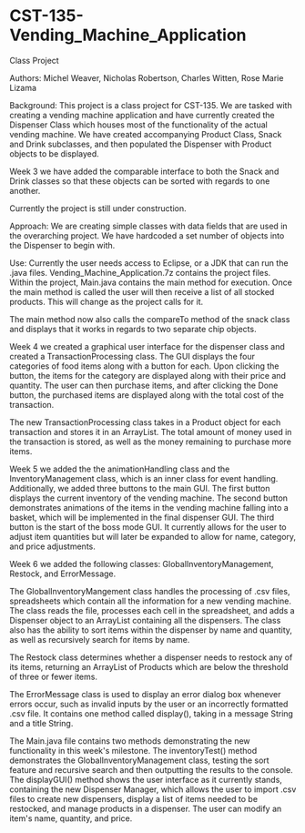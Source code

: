 # CST-135-Vending_Machine_Application
Class Project

Authors: Michel Weaver, Nicholas Robertson, Charles Witten, Rose Marie Lizama

Background: This project is a class project for CST-135. We are tasked with creating a vending machine application and have currently created the Dispenser Class which houses most of the functionality of the actual vending machine. We have created accompanying Product Class, Snack and Drink subclasses, and then populated the Dispenser with Product objects to be displayed.


Week 3 we have added the comparable interface to both the Snack and Drink classes so that these objects can be sorted with regards to one another. 

Currently the project is still under construction.

Approach: We are creating simple classes with data fields that are used in the overarching project. We have hardcoded a set number of objects into the Dispenser to begin with.

Use: Currently the user needs access to Eclipse, or a JDK that can run the .java files. Vending_Machine_Application.7z contains the project files. Within the project, Main.java contains the main method for execution. Once the main method is called the user will then receive a list of all stocked products. This will change as the project calls for it.

The main method now also calls the compareTo method of the snack class and displays that it works in regards to two separate chip objects.


Week 4 we created a graphical user interface for the dispenser class and created a TransactionProcessing class.  The GUI displays the four categories of food items along with a button for each.  Upon clicking the button, the items for the category are displayed along with their price and quantity.  The user can then purchase items, and after clicking the Done button, the purchased items are displayed along with the total cost of the transaction.

The new TransactionProcessing class takes in a Product object for each transaction and stores it in an ArrayList.  The total amount of money used in the transaction is stored, as well as the money remaining to purchase more items.


Week 5 we added the the animationHandling class and the InventoryManagement class, which is an inner class for event handling.  Additionally, we added three buttons to the main GUI.  The first button displays the current inventory of the vending machine.  The second button demonstrates animations of the items in the vending machine falling into a basket, which will be implemented in the final dispenser GUI.  The third button is the start of the boss mode GUI.  It currently allows for the user to adjust item quantities but will later be expanded to allow for name, category, and price adjustments.


Week 6 we added the following classes: GlobalInventoryManagement, Restock, and ErrorMessage.

The GlobalInventoryMangement class handles the processing of .csv files, spreadsheets which contain all the information for a new vending machine.  The class reads the file, processes each cell in the spreadsheet, and adds a Dispenser object to an ArrayList containing all the dispensers.  The class also has the ability to sort items within the dispenser by name and quantity, as well as recursively search for items by name.

The Restock class determines whether a dispenser needs to restock any of its items, returning an ArrayList of Products which are below the threshold of three or fewer items.

The ErrorMessage class is used to display an error dialog box whenever errors occur, such as invalid inputs by the user or an incorrectly formatted .csv file.  It contains one method called display(), taking in a message String and a title String.

The Main.java file contains two methods demonstrating the new functionality in this week's milestone.  The inventoryTest() method demonstrates the GlobalInventoryManagement class, testing the sort feature and recursive search and then outputting the results to the console.  The displayGUI() method shows the user interface as it currently stands, containing the new Dispenser Manager, which allows the user to import .csv files to create new dispensers, display a list of items needed to be restocked, and manage products in a dispenser.  The user can modify an item's name, quantity, and price.
